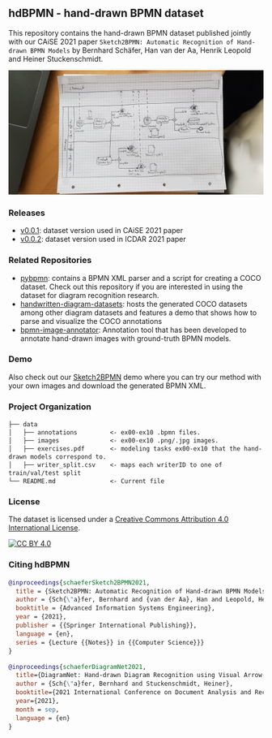 ## hdBPMN - hand-drawn BPMN dataset

This repository contains the hand-drawn BPMN dataset published jointly with our CAiSE 2021 paper `Sketch2BPMN: Automatic Recognition of Hand-drawn BPMN Models` by Bernhard Schäfer, Han van der Aa, Henrik Leopold and Heiner Stuckenschmidt.

![hdBPMN Example Image](https://github.com/dwslab/hdBPMN/raw/main/data/images/ex03/ex03_writer0088.jpg)

### Releases

- [v0.0.1](../../releases/tag/v0.0.1): dataset version used in CAiSE 2021 paper
- [v0.0.2](../../releases/tag/v0.0.2): dataset version used in ICDAR 2021 paper

### Related Repositories

- [pybpmn](https://github.com/dwslab/pybpmn): contains a BPMN XML parser and a script for creating a COCO dataset. Check out this repository if you are interested in using the dataset for diagram recognition research.
- [handwritten-diagram-datasets](https://github.com/bernhardschaefer/handwritten-diagram-datasets/): hosts the generated COCO datasets among other diagram datasets and features a demo that shows how to parse and visualize the COCO annotations
- [bpmn-image-annotator](https://github.com/dwslab/bpmn-image-annotator): Annotation tool that has been developed to annotate hand-drawn images with ground-truth BPMN models.

### Demo

Also check out our [Sketch2BPMN](http://sketch2bpmn.informatik.uni-mannheim.de/) demo where you can try our method with your own images and download the generated BPMN XML.

### Project Organization

```
├── data
│   ├── annotations         <- ex00-ex10 .bpmn files.
│   ├── images              <- ex00-ex10 .png/.jpg images.
│   ├── exercises.pdf       <- modeling tasks ex00-ex10 that the hand-drawn models correspond to.
│   ├── writer_split.csv    <- maps each writerID to one of train/val/test split
└── README.md               <- Current file
```

### License

The dataset is licensed under a
[Creative Commons Attribution 4.0 International License][cc-by].

[![CC BY 4.0][cc-by-image]][cc-by]

[cc-by]: http://creativecommons.org/licenses/by/4.0/
[cc-by-image]: https://i.creativecommons.org/l/by/4.0/88x31.png
[cc-by-shield]: https://img.shields.io/badge/License-CC%20BY%204.0-lightgrey.svg

### Citing hdBPMN

```BibTeX
@inproceedings{schaeferSketch2BPMN2021,
  title = {Sketch2BPMN: Automatic Recognition of Hand-drawn BPMN Models},
  author = {Sch{\"a}fer, Bernhard and {van der Aa}, Han and Leopold, Henrik and Stuckenschmidt, Heiner},
  booktitle = {Advanced Information Systems Engineering},
  year = {2021},
  publisher = {{Springer International Publishing}},
  language = {en},
  series = {Lecture {{Notes}} in {{Computer Science}}}
}
```

```BibTeX
@inproceedings{schaeferDiagramNet2021,
  title={DiagramNet: Hand-drawn Diagram Recognition using Visual Arrow-relation Detection},
  author = {Sch{\"a}fer, Bernhard and Stuckenschmidt, Heiner},
  booktitle={2021 International Conference on Document Analysis and Recognition (ICDAR)},
  year={2021},
  month = sep,
  language = {en}
}
```
